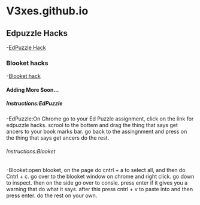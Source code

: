 # V3xes.github.io

## Edpuzzle Hacks
-[EdPuzzle Hack](https://edpuzzle.hs.vc/)

### Blooket hacks
-[Blooket hack](https://raw.githubusercontent.com/Blooketware/BlooketUI/main/bookmarklet.js)

#### Adding More Soon...

##### Instructions:EdPuzzle
-EdPuzzle:On Chrome go to your Ed Puzzle assignment, click on the link for edpuzzle hacks. scrool to the bottem and drag the thing that says get ancers to your book marks bar. go back to the assingnment and press on the thing that says get ancers do the rest.


###### Instructions:Blooket
-Blooket:open blooket, on the page do cntrl + a to select all, and then do Cntrl + c. go over to the blooket window on chrome and right click. go down to inspect. then on the side go over to consle. press enter if it gives you a warning that do what it says. after this press cntrl + v to paste into and then press enter. do the rest on your own.
